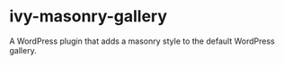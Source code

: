 # ivy-masonry-gallery
A WordPress plugin that adds a masonry style to the default WordPress gallery.
